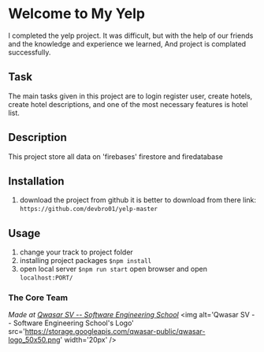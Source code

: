 # Welcome to My Yelp

I completed the yelp project.
It was difficult, but with the help of our friends and the knowledge and experience we learned,
And project is complated successfully.

## Task

The main tasks given in this project are to login register user, create hotels,
create hotel descriptions, and one of the most necessary features is hotel list.

## Description

This project store all data on 'firebases' firestore and firedatabase

## Installation

1. download the project from github it is better to download from there
   link: `https://github.com/devbro01/yelp-master`

## Usage

1. change your track to project folder
2. installing project packages `$npm install`
3. open local server `$npm run start`
   open browser and open `localhost:PORT/`

### The Core Team

<span><i>Made at <a href='https://qwasar.io'>Qwasar SV -- Software Engineering School</a></i></span>
<span><img alt='Qwasar SV -- Software Engineering School's Logo' src='https://storage.googleapis.com/qwasar-public/qwasar-logo_50x50.png' width='20px' /></span>
